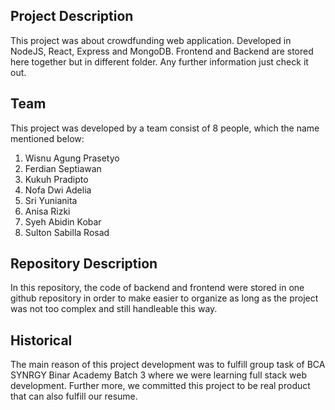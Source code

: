 ## Project Description
This project was about crowdfunding web application. Developed in NodeJS, React, Express and MongoDB. Frontend and Backend are stored here together but in different folder. Any further information just check it out.

## Team
This project was developed by a team consist of 8 people, which the name mentioned below:
1. Wisnu Agung Prasetyo
2. Ferdian Septiawan
3. Kukuh Pradipto
4. Nofa Dwi Adelia
5. Sri Yunianita
6. Anisa Rizki
7. Syeh Abidin Kobar
8. Sulton Sabilla Rosad

## Repository Description
In this repository, the code of backend and frontend were stored in one github repository in order to make easier to organize as long as the project was not too complex and still handleable this way.

## Historical
The main reason of this project development was to fulfill group task of BCA SYNRGY Binar Academy Batch 3 where we were learning full stack web development. Further more, we committed this project to be real product that can also fulfill our resume.